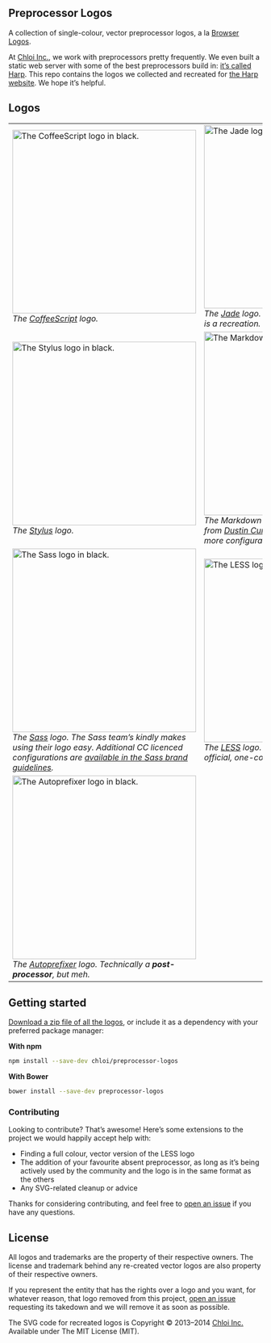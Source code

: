 ## Preprocessor Logos

A collection of single-colour, vector preprocessor logos, a la [Browser Logos](https://github.com/alrra/browser-logos).

At [Chloi Inc.](http://chloi.io), we work with preprocessors pretty frequently. We even built a static web server with some of the best preprocessors build in: [it’s called Harp](http://github.com/sintaxi/harp). This repo contains the logos we collected and recreated for [the Harp website](http://harpjs.com). We hope it’s helpful.

## Logos

<table>
<tr>
<td>
<img alt="The CoffeeScript logo in black." src="https://cdn.rawgit.com/chloi/preprocessor-logos/master/coffeescript/coffeescript.svg" width="364px" /><br/>
<em>The <a href="https://github.com/jashkenas/coffeescript">CoffeeScript</a> logo.</em>
</td>
<td>
<img alt="The Jade logo in black." src="https://cdn.rawgit.com/chloi/preprocessor-logos/master/jade/jade.svg" width="364px" /><br/>
<em>The <a href="https://github.com/jadejs/jade">Jade</a> logo. No vector was available, so this is a recreation.</em>
</td>
</tr>
<tr>
<td>
<img alt="The Stylus logo in black." src="https://cdn.rawgit.com/chloi/preprocessor-logos/master/stylus/stylus.svg" width="364px" /><br/>
<em>The <a href="https://github.com/learnboost/stylus">Stylus</a> logo.</em>
</td>
<td>
<img alt="The Markdown logo in black." src="https://cdn.rawgit.com/chloi/preprocessor-logos/master/markdown/markdown.svg" width="364px" /><br/>
<em>The Markdown logo. This is a optimised SVG from <a href="https://github.com/dcurtis/markdown-mark">Dustin Curtis’ Markdown marks</a>, where more configurations are available.</em>
</td>
</tr>
<tr>
<td>
<img alt="The Sass logo in black." src="https://cdn.rawgit.com/chloi/preprocessor-logos/master/sass/sass.svg" width="364px" /><br/>
<em>The <a href="https://github.com/sass/libsass">Sass</a> logo. The Sass team’s kindly makes using their logo easy. Additional CC licenced configurations are <a href="http://sass-lang.com/styleguide/brand/">available in the Sass brand guidelines</a>.</em>
</td>
<td>
<img alt="The LESS logo in black." src="https://cdn.rawgit.com/chloi/preprocessor-logos/master/less/less.svg" width="364px" /><br/>
<em>The <a href="https://github.com/less/less.js">LESS</a> logo. This is a reproduction as is no official, one-colour version is available.</em>
</td>
</tr>
<tr>
<td>
<img alt="The Autoprefixer logo in black." src="https://cdn.rawgit.com/chloi/preprocessor-logos/master/autoprefixer/autoprefixer.svg" width="364px" /><br/>
<em>The <a href="https://github.com/postcss/autoprefixer">Autoprefixer</a> logo. Technically a <strong>post-processor</strong>, but meh.</em>
</td>
</tr>
</table>

## Getting started

[Download a zip file of all the logos](https://github.com/chloi/preprocessor-logos/archive/master.zip), or include it as a dependency with your preferred package manager:

__With npm__

```sh
npm install --save-dev chloi/preprocessor-logos
```

__With Bower__

```sh
bower install --save-dev preprocessor-logos
```

### Contributing

Looking to contribute? That’s awesome! Here’s some extensions to the project we would happily accept help with:

- Finding a full colour, vector version of the LESS logo
- The addition of your favourite absent preprocessor, as long as it’s being actively used by the community and the logo is in the same format as the others
- Any SVG-related cleanup or advice

Thanks for considering contributing, and feel free to [open an issue](https://github.com/chloi/preprocessor-logos) if you have any questions.

## License

All logos and trademarks are the property of their respective owners. The license and trademark behind any re-created vector logos are also property of their respective owners.

If you represent the entity that has the rights over a logo and you want, for whatever reason, that logo removed from this project, [open an issue](https://github.com/chloi/preprocessor-logos/issues) requesting its takedown and we will remove it as soon as possible.

The SVG code for recreated logos is Copyright © 2013–2014 [Chloi Inc.](http://chloi.io) Available under The MIT License (MIT).
